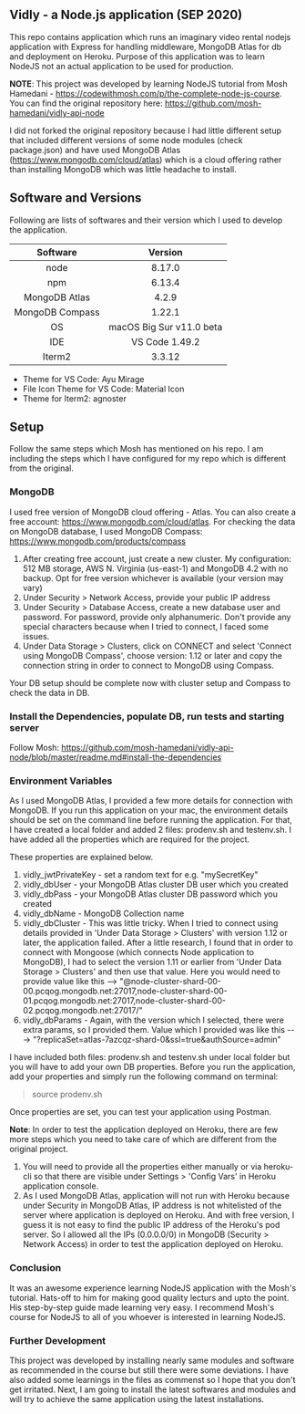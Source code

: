 ## Vidly - a Node.js application (SEP 2020)

This repo contains application which runs an imaginary video rental nodejs application with Express for handling middleware, MongoDB Atlas for db and deployment on Heroku. Purpose of this application was to learn NodeJS not an actual application to be used for production.

**NOTE**: This project was developed by learning NodeJS tutorial from Mosh Hamedani - https://codewithmosh.com/p/the-complete-node-js-course. You can find the original repository here: https://github.com/mosh-hamedani/vidly-api-node

I did not forked the original repository because I had little different setup that included different versions of some node modules (check package.json) and have used MongoDB Atlas (https://www.mongodb.com/cloud/atlas) which is a cloud offering rather than installing MongoDB which was little headache to install.

## Software and Versions

Following are lists of softwares and their version which I used to develop the application.

|    Software     |         Version          |
| :-------------: | :----------------------: |
|      node       |          8.17.0          |
|       npm       |          6.13.4          |
|  MongoDB Atlas  |          4.2.9           |
| MongoDB Compass |          1.22.1          |
|       OS        | macOS Big Sur v11.0 beta |
|       IDE       |      VS Code 1.49.2      |
|     Iterm2      |          3.3.12          |

- Theme for VS Code: Ayu Mirage
- File Icon Theme for VS Code: Material Icon
- Theme for Iterm2: agnoster

## Setup

Follow the same steps which Mosh has mentioned on his repo. I am including the steps which I have configured for my repo which is different from the original.

### MongoDB

I used free version of MongoDB cloud offering - Atlas. You can also create a free account: https://www.mongodb.com/cloud/atlas. For checking the data on MongoDB database, I used MongoDB Compass: https://www.mongodb.com/products/compass

1. After creating free account, just create a new cluster. My configuration: 512 MB storage, AWS N. Virginia (us-east-1) and MongoDB 4.2 with no backup. Opt for free version whichever is available (your version may vary)
2. Under Security > Network Access, provide your public IP address
3. Under Security > Database Access, create a new database user and password. For password, provide only alphanumeric. Don't provide any special characters because when I tried to connect, I faced some issues.
4. Under Data Storage > Clusters, click on CONNECT and select 'Connect using MongoDB Compass', choose version: 1.12 or later and copy the connection string in order to connect to MongoDB using Compass.

Your DB setup should be complete now with cluster setup and Compass to check the data in DB.

### Install the Dependencies, populate DB, run tests and starting server

Follow Mosh: https://github.com/mosh-hamedani/vidly-api-node/blob/master/readme.md#install-the-dependencies

### Environment Variables

As I used MongoDB Atlas, I provided a few more details for connection with MongoDB. If you run this application on your mac, the environment details should be set on the command line before running the application. For that, I have created a local folder and added 2 files: prodenv.sh and testenv.sh. I have added all the properties which are required for the project.

These properties are explained below.

1. vidly_jwtPrivateKey - set a random text for e.g. "mySecretKey"
2. vidly_dbUser - your MongoDB Atlas cluster DB user which you created
3. vidly_dbPass - your MongoDB Atlas cluster DB password which you created
4. vidly_dbName - MongoDB Collection name
5. vidly_dbCluster - This was little tricky. When I tried to connect using details provided in 'Under Data Storage > Clusters' with version 1.12 or later, the application failed. After a little research, I found that in order to connect with Mongoose (which connects Node application to MongoDB), I had to select the version 1.11 or earlier from 'Under Data Storage > Clusters' and then use that value. Here you would need to provide value like this --> "@node-cluster-shard-00-00.pcqog.mongodb.net:27017,node-cluster-shard-00-01.pcqog.mongodb.net:27017,node-cluster-shard-00-02.pcqog.mongodb.net:27017/"
6. vidly_dbParams - Again, with the version which I selected, there were extra params, so I provided them. Value which I provided was like this ---> "?replicaSet=atlas-7azcqz-shard-0&ssl=true&authSource=admin"

I have included both files: prodenv.sh and testenv.sh under local folder but you will have to add your own DB properties. Before you run the application, add your properties and simply run the following command on terminal:

> source prodenv.sh

Once properties are set, you can test your application using Postman.

**Note**: In order to test the application deployed on Heroku, there are few more steps which you need to take care of which are different from the original project.

1. You will need to provide all the properties either manually or via heroku-cli so that there are visible under Settings > 'Config Vars' in Heroku application console.
2. As I used MongoDB Atlas, application will not run with Heroku because under Security in MongoDB Atlas, IP address is not whitelisted of the server where application is deployed on Heroku. And with free version, I guess it is not easy to find the public IP address of the Heroku's pod server. So I allowed all the IPs (0.0.0.0/0) in MongoDB (Security > Network Access) in order to test the application deployed on Heroku.

### Conclusion

It was an awesome experience learning NodeJS application with the Mosh's tutorial. Hats-off to him for making good quality lecturs and upto the point. His step-by-step guide made learning very easy. I recommend Mosh's course for NodeJS to all of you whoever is interested in learning NodeJS.

### Further Development

This project was developed by installing nearly same modules and software as recommended in the course but still there were some deviations. I have also added some learnings in the files as commenst so I hope that you don't get irritated.
Next, I am going to install the latest softwares and modules and will try to achieve the same application using the latest installations.
